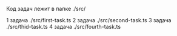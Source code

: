 Код задач лежит в папке ./src/

1 задача ./src/first-task.ts
2 задача ./src/second-task.ts
3 задача ./src/thid-task.ts
4 задача ./src/fourth-task.ts
